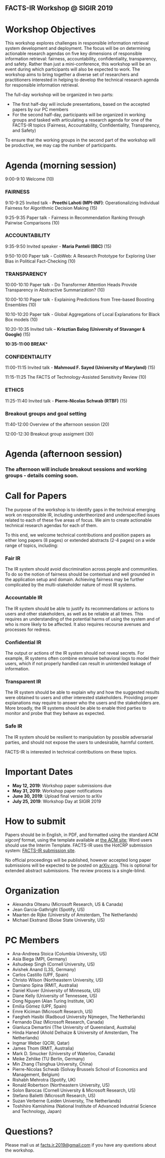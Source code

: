 ## FACTS-IR Workshop @ SIGIR 2019

# Workshop Objectives
This workshop explores challenges in responsible information retrieval system development and deployment. The focus will be on determining actionable research agendas on five key dimensions of responsible information retrieval: fairness, accountability, confidentiality, transparency, and safety. Rather than just a mini-conference, this workshop will be an event during which participants will also be expected to work.  The workshop aims to bring together a diverse set of researchers and practitioners interested in helping to develop the technical research agenda for responsible information retrieval. 

The full-day workshop will be organized in two parts: 
* The first half-day will include presentations, based on the accepted papers by our PC members
* For the second half-day, participants will be organized in working groups and tasked with articulating a research agenda for one of the FACTS-IR topics (Fairness, Accountability, Confidentiality, Transparency, and Safety)

To ensure that the working groups in the second part of the workshop will be productive, we may cap the number of participants. 

# Agenda (morning session)
9:00-9:10 Welcome (10)

### FAIRNESS
9:10-9:25 Invited talk - **Preethi Lahoti (MPI-INF)**: Operationalizing Individual Fairness for Algorithmic Decision Making (15)

9:25-9:35 Paper talk - Fairness in Recommendation Ranking through Pairwise Comparisons (10)

### ACCOUNTABILITY
9:35-9:50 Invited speaker - **Maria Panteli (BBC)** (15)

9:50-10:00 Paper talk - CobWeb: A Research Prototype for Exploring User Bias in Political Fact-Checking (10)

### TRANSPARENCY 

10:00-10:10 Paper talk - Do Transformer Attention Heads Provide Transparency in Abstractive Summarization? (10)

10:00-10:10 Paper talk - Explaining Predictions from Tree-based Boosting Ensembles (10)

10:10-10:20 Paper talk - Global Aggregations of Local Explanations for Black Box models (10)

10:20-10:35 Invited talk – **Krisztian Balog (University of Stavanger & Google)** (15)

**10:35-11:00 BREAK***

### CONFIDENTIALITY
11:00-11:15 Invited talk - **Mahmoud F. Sayed (University of Maryland)**  (15)

11:15-11:25 The FACTS of Technology-Assisted Sensitivity Review (10)

### ETHICS
11:25-11:40 Invited talk - **Pierre-Nicolas Schwab (RTBF)** (15)

### Breakout groups and goal setting

11:40-12:00 Overview of the afternoon session (20)

12:00-12:30 Breakout group assigment (30)

# Agenda (afternoon session)

### The afternoon will include breakout sessions and working groups - details coming soon.



# Call for Papers 
The purpose of the workshop is to identify gaps in the technical emerging work on responsible IR, including undertheorized and underspecified issues related to each of these five areas of focus.  We aim to create actionable technical research agendas for each of them. 

To this end, we welcome technical contributions and position papers as either long papers (8 pages) or extended abstracts (2-4 pages) on a wide range of topics, including:

### Fair IR
The IR system should avoid discrimination across people and communities. To do so the notion of fairness should be contextual and well grounded in the application setup and domain. Achieving fairness may be further complicated by the multi-stakeholder nature of most IR systems.

### Accountable IR
The IR system should be able to justify its recommendations or actions to users and other stakeholders, as well as be reliable at all times.  This requires an understanding of the potential harms of using the system and of who is more likely to be affected.  It also requires recourse avenues and processes for redress.

### Confidential IR 
The output or actions of the IR system should not reveal secrets. For example, IR systems often combine extensive behavioral logs to model their users, which if not properly handled can result in unintended leakage of information.   

### Transparent IR
The IR system should be able to explain why and how the suggested results were obtained to users and other interested stakeholders.  Providing proper explanations may require to answer who the users and the stakeholders are.  More broadly, the IR systems should be able to enable third parties to monitor and probe that they behave as expected. 

### Safe IR 
The IR system should be resilient to manipulation by possible adversarial parties, and should not expose the users to undesirable, harmful content.  

FACTS-IR is interested in technical contributions on these topics.

# Important Dates
* **May 12, 2019**:     Workshop paper submissions due
* **May 31, 2019**:    Workshop paper notifications
* **June 30, 2019**:   Upload final version to arXiv
* **July 25, 2019**:   Workshop Day at SIGIR 2019

# How to submit
Papers should be in English, in PDF, and formatted using the standard ACM _sigconf_ format, using the template available at [the ACM site]( https://www.acm.org/publications/proceedings-template); Word users should use the Interim Template. FACTS-IR uses the HotCRP submission system: [FACTS-IR submission site](https://facts-ir-2019.hotcrp.com/). 

No official proceedings will be published, however accepted long paper submissions will be expected to be posted on [arXiv.org](arXiv.org). This is optional for extended abstract submissions. The review process is a single-blind. 

# Organization 
* Alexandra Olteanu (Microsoft Research, US & Canada)
* Jean Garcia-Gathright (Spotify, US)
* Maarten de Rijke (University of Amsterdam, The Netherlands)
* Michael Ekstrand (Boise State University, US)

# PC Members
* Ana-Andreea Stoica (Columbia University, US)
* Asia Biega (MPI, Germany)
* Ashudeep Singh (Cornell University, US)
* Avishek	Anand	(L3S, Germany)
* Carlos Castillo (UPF, Spain)
* Christo Wilson (Northeastern University, US)
* Damiano Spina (RMIT, Australia)
* Daniel Kluver (University of Minnesota, US)
* Diane	Kelly	(University of Tennessee, US)
* Dong Nguyen (Alan Turing Institute, UK)
* Emilia	Gómez	(UPF, Spain)
* Emre Kiciman (Microsoft Research, US)
* Faegheh Hasibi (Radboud University Nijmegen, The Netherlands)
* Fernando Diaz (Microsoft Research, Canada)
* Gianluca Demartini (The University of Queensland, Australia)
* Hinda Haned (Ahold Delhaize & University of Amsterdam, The Netherlands)
* Ingmar Weber (QCRI, Qatar)
* James Thom (RMIT, Australia)
* Mark D. Smucker (University of Waterloo, Canada)
* Meike Zehlike (TU Berlin, Germany)
* Min Zhang (Tsinghua University, China)
* Pierre-Nicolas Schwab (Solvay Brussels School of Economics and Management, Belgium)
* Rishabh Mehrotra (Spotify, UK)
* Ronald Robertson (Northeastern University, US)
* Solon Barocas	(Cornell University & Microsoft Research, US) 
* Stefano Balietti (Microsoft Research, US)
* Suzan Verberne (Leiden University, The Netherlands)
* Toshihiro Kamishima (National Institute of Advanced Industrial Science and Technology, Japan)

# Questions?
Please mail us at facts.ir.2019@gmail.com if you have any questions about the workshop.
